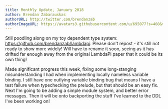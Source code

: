 ```yaml
---
title: Monthly Update, January 2018
author: Brendan Zabarauskas
authorURL: http://twitter.com/brendanzab
authorImageURL: https://avatars3.githubusercontent.com/u/695077?s=460&v=4
---
```


Still poodling along on my toy dependent type system: https://github.com/brendanzab/lambdapi. Please don't repost - it's still not ready to show more widely! Will have to rename it soon, seeing as it has drifted far enough away from the original LambdaPi paper that it could be its own thing!

<!--truncate-->

Made significant progress this week, fixing some long-stanging misunderstanding I had when implementing locally nameless variable binding. I still have one outlying variable binding bug that means I have a test failure when typechecking the prelude, but that should be an easy fix. Next I'm going to be adding a simple module system, and better error messages. Then it will be onto backporting the stuff I've learned to the DDL I've been working on!
